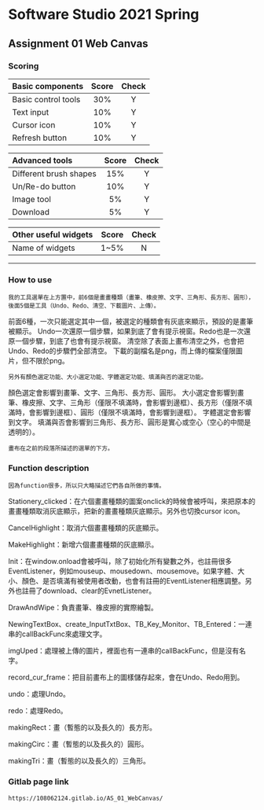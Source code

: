 # Software Studio 2021 Spring
## Assignment 01 Web Canvas


### Scoring

| **Basic components**                             | **Score** | **Check** |
| :----------------------------------------------- | :-------: | :-------: |
| Basic control tools                              | 30%       | Y         |
| Text input                                       | 10%       | Y         |
| Cursor icon                                      | 10%       | Y         |
| Refresh button                                   | 10%       | Y         |

| **Advanced tools**                               | **Score** | **Check** |
| :----------------------------------------------- | :-------: | :-------: |
| Different brush shapes                           | 15%       | Y         |
| Un/Re-do button                                  | 10%       | Y         |
| Image tool                                       | 5%        | Y         |
| Download                                         | 5%        | Y         |

| **Other useful widgets**                         | **Score** | **Check** |
| :----------------------------------------------- | :-------: | :-------: |
| Name of widgets                                  | 1~5%     | N         |


---

### How to use 

    我的工具選單在上方置中，前6個是畫畫種類（畫筆、橡皮擦、文字、三角形、長方形、圓形），後面5個是工具（Undo、Redo、清空、下載圖片、上傳）。
前面6種，一次只能選定其中一個，被選定的種類會有灰底來顯示，預設的是畫筆被顯示。
Undo一次還原一個步驟，如果到底了會有提示視窗。Redo也是一次還原一個步驟，到底了也會有提示視窗。
清空除了表面上畫布清空之外，也會把Undo、Redo的步驟們全部清空。
下載的副檔名是png，而上傳的檔案僅限圖片，但不限於png。

    另外有顏色選定功能、大小選定功能、字體選定功能、填滿與否的選定功能。
顏色選定會影響到畫筆、文字、三角形、長方形、圓形。
大小選定會影響到畫筆、橡皮擦、文字、三角形（僅限不填滿時，會影響到邊框）、長方形（僅限不填滿時，會影響到邊框）、圓形（僅限不填滿時，會影響到邊框）。
字體選定會影響到文字。
填滿與否會影響到三角形、長方形、圓形是實心或空心（空心的中間是透明的）。

    畫布在之前的段落所描述的選單的下方。

### Function description

    因為function很多，所以只大略描述它們各自所做的事情。

Stationery_clicked：在六個畫畫種類的圖案onclick的時候會被呼叫，來把原本的畫畫種類取消灰底顯示，把新的畫畫種類灰底顯示。另外也切換cursor icon。

CancelHighlight：取消六個畫畫種類的灰底顯示。

MakeHighlight：新增六個畫畫種類的灰底顯示。

Init：在window.onload會被呼叫，除了初始化所有變數之外，也註冊很多EventListener，例如mouseup、mousedown、mousemove。如果字體、大小、顏色、是否填滿有被使用者改動，也會有註冊的EventListener相應調整。另外也註冊了download、clear的EvnetListener。

DrawAndWipe：負責畫筆、橡皮擦的實際繪製。

NewingTextBox、create_InputTxtBox、TB_Key_Monitor、TB_Entered：一連串的callBackFunc來處理文字。

imgUped：處理被上傳的圖片，裡面也有一連串的callBackFunc，但是沒有名字。

record_cur_frame：把目前畫布上的圖樣儲存起來，會在Undo、Redo用到。

undo：處理Undo。

redo：處理Redo。

makingRect：畫（暫態的以及長久的）長方形。

makingCirc：畫（暫態的以及長久的）圓形。

makingTri：畫（暫態的以及長久的）三角形。



### Gitlab page link

    https://108062124.gitlab.io/AS_01_WebCanvas/
